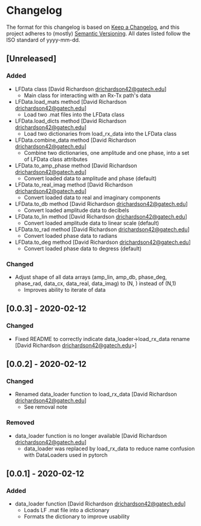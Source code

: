 # Changelog

The format for this changelog is based on [Keep a Changelog](https://keepachangelog.com/en/1.0.0/),
and this project adheres to (mostly) [Semantic Versioning](https://semver.org/spec/v2.0.0.html).
All dates listed follow the ISO standard of yyyy-mm-dd.

## [Unreleased]
### Added
- LFData class [David Richardson <drichardson42@gatech.edu>]
    - Main class for interacting with an Rx-Tx path's data
- LFData.load_mats method [David Richardson <drichardson42@gatech.edu>]
    - Load two .mat files into the LFData class
- LFData.load_dicts method [David Richardson <drichardson42@gatech.edu>]
    - Load two dictionaries from load_rx_data into the LFData class
- LFData.combine_data method [David Richardson <drichardson42@gatech.edu>]
    - Combine two dictionaries, one amplitude and one phase, into a set of LFData class attributes
- LFData.to_amp_phase method [David Richardson <drichardson42@gatech.edu>]
    - Convert loaded data to amplitude and phase (default)
- LFData.to_real_imag method [David Richardson <drichardson42@gatech.edu>]
    - Convert loaded data to real and imaginary components
- LFData.to_db method [David Richardson <drichardson42@gatech.edu>]
    - Convert loaded amplitude data to decibels
- LFData.to_lin method [David Richardson <drichardson42@gatech.edu>]
    - Convert loaded amplitude data to linear scale (default)
- LFData.to_rad method [David Richardson <drichardson42@gatech.edu>]
    - Convert loaded phase data to radians
- LFData.to_deg method [David Richardson <drichardson42@gatech.edu>]
    - Convert loaded phase data to degress (default)

### Changed
- Adjust shape of all data arrays (amp_lin, amp_db, phase_deg, phase_rad,
  data_cx, data_real, data_imag) to (N, ) instead of (N,1)
    - Improves ability to iterate of data


## [0.0.3] - 2020-02-12
### Changed
 - Fixed README to correctly indicate data_loader->load_rx_data rename [David Richardson <drichardson42@gatech.edu>>]


## [0.0.2] - 2020-02-12
### Changed
 - Renamed data_loader function to load_rx_data [David Richardson <drichardson42@gatech.edu>]
     - See removal note

### Removed
 - data_loader function is no longer available [David Richardson <drichardson42@gatech.edu>]
     - data_loader was replaced by load_rx_data to reduce name confusion with DataLoaders used in pytorch

## [0.0.1] - 2020-02-12
### Added
 - data_loader function [David Richardson <drichardson42@gatech.edu>]
     - Loads LF .mat file into a dictionary
     - Formats the dictionary to improve usability
